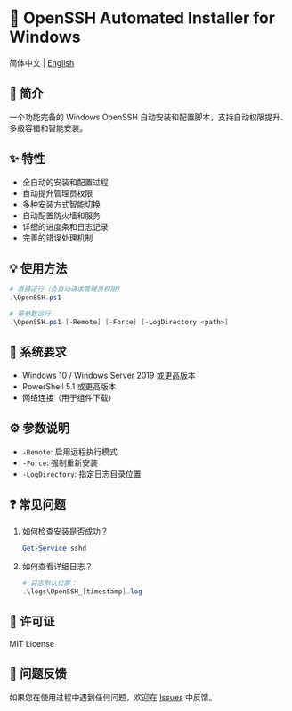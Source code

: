 # 🚀 OpenSSH Automated Installer for Windows

简体中文 | [English](README_EN.md)

## 📖 简介

一个功能完备的 Windows OpenSSH 自动安装和配置脚本，支持自动权限提升、多级容错和智能安装。

## ✨ 特性

* 全自动的安装和配置过程
* 自动提升管理员权限
* 多种安装方式智能切换
* 自动配置防火墙和服务
* 详细的进度条和日志记录
* 完善的错误处理机制

## 💡 使用方法

```powershell
# 直接运行（会自动请求管理员权限）
.\OpenSSH.ps1

# 带参数运行
.\OpenSSH.ps1 [-Remote] [-Force] [-LogDirectory <path>]
```

## 🔧 系统要求

* Windows 10 / Windows Server 2019 或更高版本
* PowerShell 5.1 或更高版本
* 网络连接（用于组件下载）

## ⚙️ 参数说明

* `-Remote`: 启用远程执行模式
* `-Force`: 强制重新安装
* `-LogDirectory`: 指定日志目录位置

## ❓ 常见问题

1. 如何检查安装是否成功？

   ```powershell
   Get-Service sshd
   ```

2. 如何查看详细日志？

   ```powershell
   # 日志默认位置：
   .\logs\OpenSSH_[timestamp].log
   ```

## 📄 许可证

MIT License

## 💬 问题反馈

如果您在使用过程中遇到任何问题，欢迎在 [Issues](../../issues) 中反馈。
